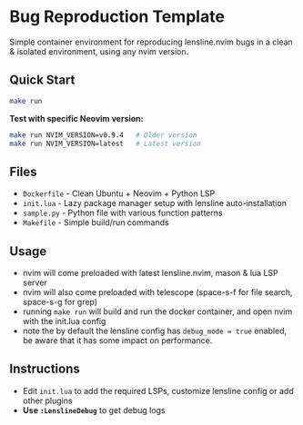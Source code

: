 # Bug Reproduction Template

Simple container environment for reproducing lensline.nvim bugs in a clean & isolated environment, using any nvim version.

## Quick Start

```bash
make run
```

**Test with specific Neovim version:**
```bash
make run NVIM_VERSION=v0.9.4   # Older version
make run NVIM_VERSION=latest   # Latest version
```

## Files

- `Dockerfile` - Clean Ubuntu + Neovim + Python LSP
- `init.lua` - Lazy package manager setup with lensline auto-installation
- `sample.py` - Python file with various function patterns
- `Makefile` - Simple build/run commands

## Usage

- nvim will come preloaded with latest lensline.nvim, mason & lua LSP server
- nvim will also come preloaded with telescope (space-s-f for file search, space-s-g for grep)
- running `make run` will build and run the docker container, and open nvim with the init.lua config
- note the by default the lensline config has `debug_mode = true` enabled, be aware that it has some impact on performance.

## Instructions 

- Edit `init.lua` to add the required LSPs, customize lensline config or add other plugins
- **Use `:LenslineDebug`** to get debug logs
